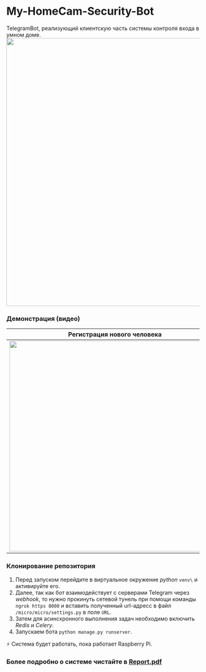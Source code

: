 # My-HomeCam-Security-Bot
TelegramBot, реализующий клиентскую часть системы контроля входа в умном доме.
<img src = "https://user-images.githubusercontent.com/55200686/99937212-2b40f400-2d76-11eb-84b2-21b46d074307.png" width = "700">

### Демонстрация (видео)

| Регистрация нового человека | Открыли ему дверь |
| ------------- | ------------- |
| [<img src="https://user-images.githubusercontent.com/55200686/99917137-72e86100-2d1f-11eb-9bf9-a548b8d7a699.jpg" width="550">](https://drive.google.com/file/d/1A2cUUTbxGFeNGI3LN1ukyz4THrzo9D6J/view?usp=sharing) | [<img src="https://user-images.githubusercontent.com/55200686/99936928-668ef300-2d75-11eb-89c7-18b69ef0015f.jpg" width="550">](https://drive.google.com/file/d/1H5ayyIAoAmhwgudwDymaXe8MtvTAsokQ/view?usp=sharing)  |

### Клонирование репозитория
 1. Перед запуском перейдите в виртуальное окружение *python* `venv\` и активируйте его.
 2. Далее, так как бот взаимодействует с серверами Telegram через *webhook*, то нужно прокинуть сетевой тунель при помощи команды `ngrok https 8000` и вставить полученный url-адресс в файл `/micro/micro/settings.py` в поле `URL`. 
 3. Затем для асинсхронного выполнения задач необходимо включить *Redis* и *Celery*.
 4. Запускаем бота `python manage.py runserver`.
 
⚡ Система будет работать, пока работает Raspberry Pi.

### Более подробно о системе чистайте в [Report.pdf](https://github.com/Yang-Pi/My-HomeCam-Security/blob/main/report/report.pdf)
